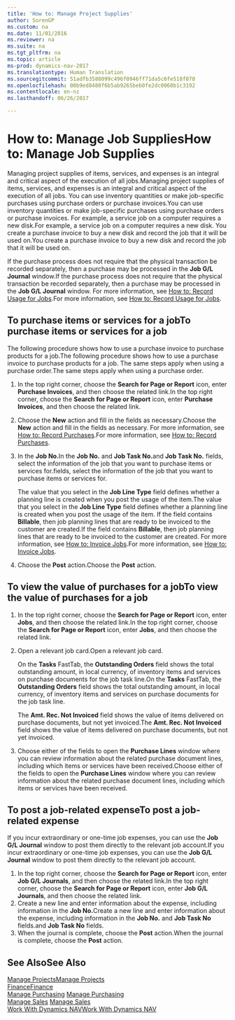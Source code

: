 ```yaml
---
title: 'How to: Manage Project Supplies'
author: SorenGP
ms.custom: na
ms.date: 11/01/2016
ms.reviewer: na
ms.suite: na
ms.tgt_pltfrm: na
ms.topic: article
ms-prod: dynamics-nav-2017
ms.translationtype: Human Translation
ms.sourcegitcommit: 51adfb3588099c496f0946ff71da5c6fe518f070
ms.openlocfilehash: 00b9ed8480f6b5ab9265beb0fe2dc0060b1c3192
ms.contentlocale: en-nz
ms.lasthandoff: 06/26/2017

---
```


# <a name="how-to-manage-job-supplies"></a><span data-ttu-id="b49e9-102">How to: Manage Job Supplies</span><span class="sxs-lookup"><span data-stu-id="b49e9-102">How to: Manage Job Supplies</span></span>
<span data-ttu-id="b49e9-103">Managing project supplies of items, services, and expenses is an integral and critical aspect of the execution of all jobs.</span><span class="sxs-lookup"><span data-stu-id="b49e9-103">Managing project supplies of items, services, and expenses is an integral and critical aspect of the execution of all jobs.</span></span> <span data-ttu-id="b49e9-104">You can use inventory quantities or make job-specific purchases using purchase orders or purchase invoices.</span><span class="sxs-lookup"><span data-stu-id="b49e9-104">You can use inventory quantities or make job-specific purchases using purchase orders or purchase invoices.</span></span> <span data-ttu-id="b49e9-105">For example, a service job on a computer requires a new disk.</span><span class="sxs-lookup"><span data-stu-id="b49e9-105">For example, a service job on a computer requires a new disk.</span></span> <span data-ttu-id="b49e9-106">You create a purchase invoice to buy a new disk and record the job that it will be used on.</span><span class="sxs-lookup"><span data-stu-id="b49e9-106">You create a purchase invoice to buy a new disk and record the job that it will be used on.</span></span>

<span data-ttu-id="b49e9-107">If the purchase process does not require that the physical transaction be recorded separately, then a purchase may be processed in the **Job G/L Journal** window.</span><span class="sxs-lookup"><span data-stu-id="b49e9-107">If the purchase process does not require that the physical transaction be recorded separately, then a purchase may be processed in the **Job G/L Journal** window.</span></span> <span data-ttu-id="b49e9-108">For more information, see [How to: Record Usage for Jobs](projects-how-record-job-usage.md).</span><span class="sxs-lookup"><span data-stu-id="b49e9-108">For more information, see [How to: Record Usage for Jobs](projects-how-record-job-usage.md).</span></span>

## <a name="to-purchase-items-or-services-for-a-job"></a><span data-ttu-id="b49e9-109">To purchase items or services for a job</span><span class="sxs-lookup"><span data-stu-id="b49e9-109">To purchase items or services for a job</span></span>
<span data-ttu-id="b49e9-110">The following procedure shows how to use a purchase invoice to purchase products for a job.</span><span class="sxs-lookup"><span data-stu-id="b49e9-110">The following procedure shows how to use a purchase invoice to purchase products for a job.</span></span> <span data-ttu-id="b49e9-111">The same steps apply when using a purchase order.</span><span class="sxs-lookup"><span data-stu-id="b49e9-111">The same steps apply when using a purchase order.</span></span>  

1. <span data-ttu-id="b49e9-112">In the top right corner, choose the **Search for Page or Report** icon, enter **Purchase Invoices**, and then choose the related link.</span><span class="sxs-lookup"><span data-stu-id="b49e9-112">In the top right corner, choose the **Search for Page or Report** icon, enter **Purchase Invoices**, and then choose the related link.</span></span>  
2. <span data-ttu-id="b49e9-113">Choose the **New** action and fill in the fields as necessary.</span><span class="sxs-lookup"><span data-stu-id="b49e9-113">Choose the **New** action and fill in the fields as necessary.</span></span> <span data-ttu-id="b49e9-114">For more information, see [How to: Record Purchases](purchasing-how-record-purchases.md).</span><span class="sxs-lookup"><span data-stu-id="b49e9-114">For more information, see [How to: Record Purchases](purchasing-how-record-purchases.md).</span></span>
3. <span data-ttu-id="b49e9-115">In the **Job No.**</span><span class="sxs-lookup"><span data-stu-id="b49e9-115">In the **Job No.**</span></span> <span data-ttu-id="b49e9-116">and **Job Task No.**</span><span class="sxs-lookup"><span data-stu-id="b49e9-116">and **Job Task No.**</span></span> <span data-ttu-id="b49e9-117">fields, select the information of the job that you want to purchase items or services for.</span><span class="sxs-lookup"><span data-stu-id="b49e9-117">fields, select the information of the job that you want to purchase items or services for.</span></span>  

    <span data-ttu-id="b49e9-118">The value that you select in the **Job Line Type** field defines whether a planning line is created when you post the usage of the item.</span><span class="sxs-lookup"><span data-stu-id="b49e9-118">The value that you select in the **Job Line Type** field defines whether a planning line is created when you post the usage of the item.</span></span> <span data-ttu-id="b49e9-119">If the field contains **Billable**, then job planning lines that are ready to be invoiced to the customer are created.</span><span class="sxs-lookup"><span data-stu-id="b49e9-119">If the field contains **Billable**, then job planning lines that are ready to be invoiced to the customer are created.</span></span> <span data-ttu-id="b49e9-120">For more information, see [How to: Invoice Jobs](projects-how-invoice-jobs.md).</span><span class="sxs-lookup"><span data-stu-id="b49e9-120">For more information, see [How to: Invoice Jobs](projects-how-invoice-jobs.md).</span></span>

4. <span data-ttu-id="b49e9-121">Choose the **Post** action.</span><span class="sxs-lookup"><span data-stu-id="b49e9-121">Choose the **Post** action.</span></span>

## <a name="to-view-the-value-of-purchases-for-a-job"></a><span data-ttu-id="b49e9-122">To view the value of purchases for a job</span><span class="sxs-lookup"><span data-stu-id="b49e9-122">To view the value of purchases for a job</span></span>  

1. <span data-ttu-id="b49e9-123">In the top right corner, choose the **Search for Page or Report** icon, enter **Jobs**, and then choose the related link.</span><span class="sxs-lookup"><span data-stu-id="b49e9-123">In the top right corner, choose the **Search for Page or Report** icon, enter **Jobs**, and then choose the related link.</span></span>
2. <span data-ttu-id="b49e9-124">Open a relevant job card.</span><span class="sxs-lookup"><span data-stu-id="b49e9-124">Open a relevant job card.</span></span>

    <span data-ttu-id="b49e9-125">On the **Tasks** FastTab, the **Outstanding Orders** field shows the total outstanding amount, in local currency, of inventory items and services on purchase documents for the job task line.</span><span class="sxs-lookup"><span data-stu-id="b49e9-125">On the **Tasks** FastTab, the **Outstanding Orders** field shows the total outstanding amount, in local currency, of inventory items and services on purchase documents for the job task line.</span></span>  

    <span data-ttu-id="b49e9-126">The **Amt. Rec. Not Invoiced** field shows the value of items delivered on purchase documents, but not yet invoiced.</span><span class="sxs-lookup"><span data-stu-id="b49e9-126">The **Amt. Rec. Not Invoiced** field shows the value of items delivered on purchase documents, but not yet invoiced.</span></span>  

3. <span data-ttu-id="b49e9-127">Choose either of the fields to open the **Purchase Lines** window where you can review information about the related purchase document lines, including which items or services have been received.</span><span class="sxs-lookup"><span data-stu-id="b49e9-127">Choose either of the fields to open the **Purchase Lines** window where you can review information about the related purchase document lines, including which items or services have been received.</span></span>

## <a name="to-post-a-job-related-expense"></a><span data-ttu-id="b49e9-128">To post a job-related expense</span><span class="sxs-lookup"><span data-stu-id="b49e9-128">To post a job-related expense</span></span>  
<span data-ttu-id="b49e9-129">If you incur extraordinary or one-time job expenses, you can use the **Job G/L Journal** window to post them directly to the relevant job account.</span><span class="sxs-lookup"><span data-stu-id="b49e9-129">If you incur extraordinary or one-time job expenses, you can use the **Job G/L Journal** window to post them directly to the relevant job account.</span></span>

1. <span data-ttu-id="b49e9-130">In the top right corner, choose the **Search for Page or Report** icon, enter **Job G/L Journals**, and then choose the related link.</span><span class="sxs-lookup"><span data-stu-id="b49e9-130">In the top right corner, choose the **Search for Page or Report** icon, enter **Job G/L Journals**, and then choose the related link.</span></span>  
2. <span data-ttu-id="b49e9-131">Create a new line and enter information about the expense, including information in the **Job No.**</span><span class="sxs-lookup"><span data-stu-id="b49e9-131">Create a new line and enter information about the expense, including information in the **Job No.**</span></span> <span data-ttu-id="b49e9-132">and **Job Task No** fields.</span><span class="sxs-lookup"><span data-stu-id="b49e9-132">and **Job Task No** fields.</span></span>  
3. <span data-ttu-id="b49e9-133">When the journal is complete, choose the **Post** action.</span><span class="sxs-lookup"><span data-stu-id="b49e9-133">When the journal is complete, choose the **Post** action.</span></span>


## <a name="see-also"></a><span data-ttu-id="b49e9-134">See Also</span><span class="sxs-lookup"><span data-stu-id="b49e9-134">See Also</span></span>
[<span data-ttu-id="b49e9-135">Manage Projects</span><span class="sxs-lookup"><span data-stu-id="b49e9-135">Manage Projects</span></span>](projects-manage-projects.md)  
[<span data-ttu-id="b49e9-136">Finance</span><span class="sxs-lookup"><span data-stu-id="b49e9-136">Finance</span></span>](finance-setup.md)  
<span data-ttu-id="b49e9-137">[Manage Purchasing](purchasing-manage-purchasing.md)       </span><span class="sxs-lookup"><span data-stu-id="b49e9-137">[Manage Purchasing](purchasing-manage-purchasing.md)       </span></span>  
<span data-ttu-id="b49e9-138">[Manage Sales](sales-manage-sales.md)    </span><span class="sxs-lookup"><span data-stu-id="b49e9-138">[Manage Sales](sales-manage-sales.md)    </span></span>  
[<span data-ttu-id="b49e9-139">Work With Dynamics NAV</span><span class="sxs-lookup"><span data-stu-id="b49e9-139">Work With Dynamics NAV</span></span>](ui-work-product.md)  

